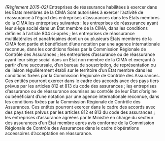 _(Règlement 2015-02)_ Entreprises de réassurance habilitées à exercer dans les États membres de la CIMA
Sont autorisées à exercer l’activité de réassurance à l’égard des entreprises d’assurances dans les États membres de la CIMA les entreprises suivantes :
les entreprises de réassurance ayant leur siège social dans un État membre de la CIMA, dans les conditions définies à l’article 804 ci-après ;
les entreprises de réassurance multilatérales et panafricaines dont un ou plusieurs États membres de la CIMA font partie et bénéficiant d’une notation par une agence internationale reconnue, dans les conditions fixées par la Commission Régionale de Contrôle des Assurances ;
les entreprises d’assurance ou de réassurance ayant leur siège social dans un État non membre de la CIMA et exerçant à partir d’une succursale, d’un bureau de souscription, de représentation ou de liaison régulièrement établi sur le territoire d’un État membre dans les conditions fixées par la Commission Régionale de Contrôle des Assurances. Ces entités pourront exercer dans le cadre des accords avec des pays tiers prévus par les articles 812 et 813 du code des assurances ;
les entreprises d’assurance ou de réassurance soumises au contrôle de leur État d’origine ou bénéficiant d’une notation par une agence internationale reconnue, dans les conditions fixées par la Commission Régionale de Contrôle des Assurances. Ces entités pourront exercer dans le cadre des accords avec des pays tiers prévus par les articles 812 et 813 du code des assurances ;
les entreprises d’assurance agréées par le Ministre en charge du secteur des assurances d’un État membre après avis conforme de la Commission Régionale de Contrôle des Assurances dans le cadre d’opérations accessoires d’acceptation en réassurance.